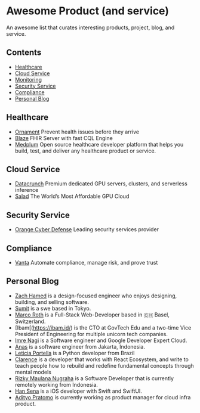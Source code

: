 # Awesome Product (and service)
An awesome list that curates interesting products, project, blog, and service.

## Contents
- [Healthcare](#healthcare)
- [Cloud Service](#cloud-service)
- [Monitoring](#monitoring)
- [Security Service](#security-service)
- [Compliance](#compliance)
- [Personal Blog](#personal-blog)

## Healthcare
- [Ornament](https://ornament.health/) Prevent health issues before they arrive
- [Blaze](https://samply.github.io/blaze/) FHIR Server with fast CQL Engine
- [Medplum](https://www.medplum.com/) Open source healthcare developer platform that helps you build, test, and deliver any healthcare product or service.

## Cloud Service
- [Datacrunch](https://datacrunch.io/) Premium dedicated GPU servers, clusters, and serverless inference
- [Salad](https://salad.com/) The World’s Most Affordable GPU Cloud

## Security Service
- [Orange Cyber Defense](https://www.orangecyberdefense.com/) Leading security services provider

## Compliance
- [Vanta](https://www.vanta.com/) Automate compliance, manage risk, and prove trust

## Personal Blog
- [Zach Hamed](https://zmh.org/) is a design-focused engineer who enjoys designing, building, and selling software.
- [Sumit](https://www.sumit.ml/) is a swe based in Tokyo.
- [Marco Roth](https://marcoroth.dev/) is a Full-Stack Web-Developer based in 🇨🇭 Basel, Switzerland.
- [Ibam[(https://ibam.id/) is the CTO at GovTech Edu and a two-time Vice President of Engineering for multiple unicorn tech companies.
- [Imre Nagi](https://imrenagi.com/#google_vignette) is a Software engineer and Google Developer Expert Cloud.
- [Anas](https://www.jurnalanas.com/) is a software engineer from Jakarta, Indonesia.
- [Leticia Portella](https://leportella.com/) is a Python developer from Brazil
- [Clarence](https://theodorusclarence.com/) is a developer that works with React Ecosystem, and write to teach people how to rebuild and redefine fundamental concepts through mental models
- [Rizky Maulana Nugraha](https://maulana.id/) is a Software Developer that is currently remotely working from Indonesia.
- [Han Sena](https://www.hidayatabisena.com/) is a iOS developer with Swift and SwiftUI.
- [Adityo Pratomo](https://adityop.medium.com/) is currently working as product manager for cloud infra product.
